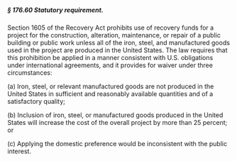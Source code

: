 ##### § 176.60 Statutory requirement. #####

Section 1605 of the Recovery Act prohibits use of recovery funds for a project for the construction, alteration, maintenance, or repair of a public building or public work unless all of the iron, steel, and manufactured goods used in the project are produced in the United States. The law requires that this prohibition be applied in a manner consistent with U.S. obligations under international agreements, and it provides for waiver under three circumstances:

(a) Iron, steel, or relevant manufactured goods are not produced in the United States in sufficient and reasonably available quantities and of a satisfactory quality;

(b) Inclusion of iron, steel, or manufactured goods produced in the United States will increase the cost of the overall project by more than 25 percent; or

(c) Applying the domestic preference would be inconsistent with the public interest.